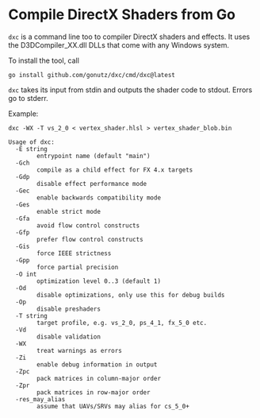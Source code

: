 Compile DirectX Shaders from Go
===============================

`dxc` is a command line too to compiler DirectX shaders and effects. It uses
the D3DCompiler_XX.dll DLLs that come with any Windows system.

To install the tool, call

	go install github.com/gonutz/dxc/cmd/dxc@latest

`dxc` takes its input from stdin and outputs the shader code to stdout. Errors
go to stderr.

Example:

    dxc -WX -T vs_2_0 < vertex_shader.hlsl > vertex_shader_blob.bin

```
Usage of dxc:
  -E string
    	entrypoint name (default "main")
  -Gch
    	compile as a child effect for FX 4.x targets
  -Gdp
    	disable effect performance mode
  -Gec
    	enable backwards compatibility mode
  -Ges
    	enable strict mode
  -Gfa
    	avoid flow control constructs
  -Gfp
    	prefer flow control constructs
  -Gis
    	force IEEE strictness
  -Gpp
    	force partial precision
  -O int
    	optimization level 0..3 (default 1)
  -Od
    	disable optimizations, only use this for debug builds
  -Op
    	disable preshaders
  -T string
    	target profile, e.g. vs_2_0, ps_4_1, fx_5_0 etc.
  -Vd
    	disable validation
  -WX
    	treat warnings as errors
  -Zi
    	enable debug information in output
  -Zpc
    	pack matrices in column-major order
  -Zpr
    	pack matrices in row-major order
  -res_may_alias
    	assume that UAVs/SRVs may alias for cs_5_0+
```
